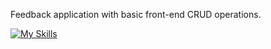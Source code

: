 Feedback application with basic front-end CRUD operations.

[![My Skills](https://skillicons.dev/icons?i=react,html,css,javascript)](https://skillicons.dev)
